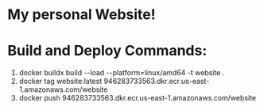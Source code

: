 # My personal Website!

# Build and Deploy Commands:
1. docker buildx build --load --platform=linux/amd64 -t website .
2. docker tag website:latest 946283733563.dkr.ecr.us-east-1.amazonaws.com/website
3. docker push 946283733563.dkr.ecr.us-east-1.amazonaws.com/website